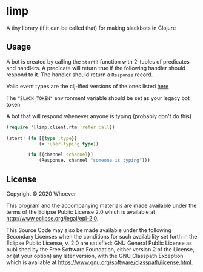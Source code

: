 # limp

A tiny library (if it can be called that) for making slackbots in Clojure

## Usage

A bot is created by calling the `start!` function with 2-tuples of predicates and handlers.
A predicate will return true if the following handler should respond to it. The handler should return 
a `Response` record.

Valid event types are the clj-ified versions of the ones listed [here](https://api.slack.com/rtm)

The `"SLACK_TOKEN"` environment variable should be set as your legacy bot token

A bot that will respond whenever anyone is typing (probably don't do this)
```clojure
(require '[limp.client.rtm :refer :all])

(start! (fn [{type :type}]
            (= :user-typing type))

        (fn [{channel :channel}]
            (Response. channel "someone is typing")))
```

## License

Copyright © 2020 Whoever

This program and the accompanying materials are made available under the
terms of the Eclipse Public License 2.0 which is available at
http://www.eclipse.org/legal/epl-2.0.

This Source Code may also be made available under the following Secondary
Licenses when the conditions for such availability set forth in the Eclipse
Public License, v. 2.0 are satisfied: GNU General Public License as published by
the Free Software Foundation, either version 2 of the License, or (at your
option) any later version, with the GNU Classpath Exception which is available
at https://www.gnu.org/software/classpath/license.html.
